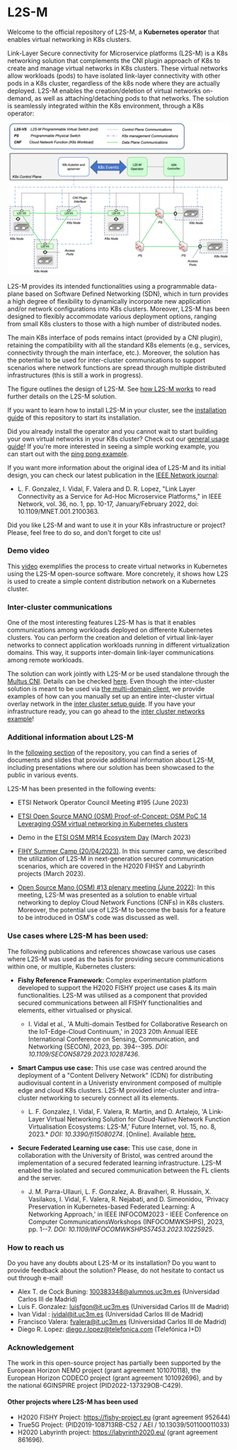 # L2S-M 
Welcome to the official repository of L2S-M, a **Kubernetes operator** that enables virtual networking in K8s clusters.

Link-Layer Secure connectivity for Microservice platforms (L2S-M) is a K8s networking solution that complements the CNI plugin approach of K8s to create and manage virtual networks in K8s clusters. These virtual networks allow workloads (pods) to have isolated link-layer connectivity with other pods in a K8s cluster, regardless of the k8s node where they are actually deployed. L2S-M enables the creation/deletion of virtual networks on-demand, as well as attaching/detaching pods to that networks. The solution is seamlessly integrated within the K8s environment, through a K8s operator:

![alt text](./assets/v1_architecture.png?raw=true)

L2S-M provides its intended functionalities using a programmable data-plane based on Software Defined Networking (SDN), which in turn provides a high degree of flexibility to dynamically incorporate new application and/or network configurations into K8s clusters. Moreover, L2S-M has been designed to flexibly accommodate various deployment options, ranging from small K8s clusters to those with a high number of distributed nodes. 

The main K8s interface of pods remains intact (provided by a CNI plugin), retaining the compatibility with all the standard K8s elements (e.g., services, connectivity through the main interface, etc.). Moreover, the solution has the potential to be used for inter-cluster communications to support scenarios where network functions are spread through multiple distributed infrastructures (this is still a work in progress).  

The figure outlines the design of L2S-M. See [how L2S-M works](./additional-info/) to read further details on the L2S-M solution.

If you want to learn how to install L2S-M in your cluster, see the [installation guide](./deployments) of this repository to start its installation.


Did you already install the operator and  you cannot wait to start building your own virtual networks in your K8s cluster? Check out our [general usage guide](./additional-info/general-use.md)! If you're more interested in seeing a simple working example, you can start out with the [ping pong example](./examples/ping-pong/).

If you want more information about the original idea of L2S-M and its initial design, you can check our latest publication in the [IEEE Network journal](https://ieeexplore.ieee.org/document/9740640):

- L. F. Gonzalez, I. Vidal, F. Valera and D. R. Lopez, "Link Layer Connectivity as a Service for Ad-Hoc Microservice Platforms," in IEEE Network, vol. 36, no. 1, pp. 10-17, January/February 2022, doi: 10.1109/MNET.001.2100363.

Did you like L2S-M and want to use it in your K8s infrastructure or project? Please, feel free to do so, and don't forget to cite us! 

### Demo video

This [video](https://youtube.com/watch?v=Oj2gzm-YxYE&si=bV9eN77wTlXQZY3Y) exemplifies the process to create virtual networks in Kubernetes using the L2S-M open-source software. More concretely, it shows how L2S is used to create a simple content distribution network on a Kubernetes cluster.

### Inter-cluster communications

One of the most interesting features L2S-M has is that it enables communications among workloads deployed on differente Kubernetes clusters. You can perform the creation and deletion of virtual link-layer networks to connect application workloads running in different virtualization domains. This way, it supports inter-domain link-layer communications among remote workloads.  

The solution can work jointly with L2S-M or be used standalone through the [Multus CNI](https://github.com/k8snetworkplumbingwg/multus-cni). Details can be checked [here](./additional-info/inter-cluster.md). Even though the inter-cluster solution is meant to be used via [the multi-domain client](http://github.com/Networks-it-uc3m/l2sm-md), we provide examples of how can you manually set up an entire inter-cluster virtual overlay network in the [inter cluster setup guide](./examples/inter-cluster-setup/).  If you have your infrastructure ready, you can go ahead to the [inter cluster networks example](./examples/inter-cluster-network)!

### Additional information about L2S-M
In the [following section](./additional-info) of the repository, you can find a series of documents and slides that provide additional information about L2S-M, including presentations where our solution has been showcased to the public in various events.

L2S-M has been presented in the following events:

* ETSI Network Operator Council Meeting #195 (June 2023)

* [ETSI Open Source MANO (OSM) Proof-of-Concept: OSM PoC 14 Leveraging OSM virtual networking in Kubernetes clusters](https://osm.etsi.org/wikipub/index.php/OSM_PoC_14_Leveraging_OSM_virtual_networking_in_Kubernetes_clusters)

* Demo in the [ETSI OSM MR14 Ecosystem Day](https://osm.etsi.org/wikipub/index.php/OSM-MR14_Ecosystem_Day) (March 2023)

* [FIHY Summer Camp (20/04/2023)](https://drcn2023.upc.edu/FISHYSummerCamp.html). In this summer camp, we described the utilization of L2S-M in next-generation secured communication scenarios, which are covered in the H2020 FIHSY and Labyrinth projects (March 2023).

* [Open Source Mano (OSM) #13 plenary meeting (June 2022)](https://github.com/Networks-it-uc3m/L2S-M/blob/main/additional%20info/OSM%2313%20Plenary%20Meeting.pdf): In this meeting, L2S-M was presented as a solution to enable virtual networking to deploy Cloud Network Functions (CNFs) in K8s clusters. Moreover, the potential use of L2S-M to become the basis for a feature to be introduced in OSM's code was discussed as well.

### Use cases where L2S-M has been used:
The following publications and references showcase various use cases where L2S-M was used as the basis for providing secure communications within one, or multiple, Kubernetes clusters:

* **Fishy Reference Framework:** Complex experimentation platform developed to support the H2020 FISHY project use cases & its main functionalities. L2S-M was utilised as a component that provided secured communications between all FISHY functionalities and elements, either virtualised or physical. 
    - I. Vidal et al., 'A Multi-domain Testbed for Collaborative Research on the IoT-Edge-Cloud Continuum,' in 2023 20th Annual IEEE International Conference on Sensing, Communication, and Networking (SECON), 2023, pp. 394--395. *DOI: 10.1109/SECON58729.2023.10287436*.

* **Smart Campus use case:** This use case was centred around the deployment of a "Content Delivery Network" (CDN) for distributing audiovisual content in a Univeristy environment composed of multiple edge and cloud K8s clusters. L2S-M provided inter-cluster and intra-cluster networking to securely connect all its elements.
    - L. F. Gonzalez, I. Vidal, F. Valera, R. Martin, and D. Artalejo, 'A Link-Layer Virtual Networking Solution for Cloud-Native Network Function Virtualisation Ecosystems: L2S-M,' Future Internet, vol. 15, no. 8, 2023.* *DOI: 10.3390/fi15080274*. [Online]. Available [here.](https://www.mdpi.com/1999-5903/15/8/274)

* **Secure Federated Learning use case:** This use case, done in collaboration with the University of Bristol, was centred around the implementation of a secured federated learning infrastructure. L2S-M enabled the isolated and secured communication between the FL clients and the server.
    - J. M. Parra-Ullauri, L. F. Gonzalez, A. Bravalheri, R. Hussain, X. Vasilakos, I. Vidal, F. Valera, R. Nejabati, and D. Simeonidou, 'Privacy Preservation in Kubernetes-based Federated Learning: A Networking Approach,' in IEEE INFOCOM2023 - IEEE Conference on Computer CommunicationsWorkshops (INFOCOMWKSHPS), 2023, pp. 1--7. *DOI: 10.1109/INFOCOMWKSHPS57453.2023.10225925*.


### How to reach us

Do you have any doubts about L2S-M or its installation? Do you want to provide feedback about the solution? Please, do not hesitate to contact us out through e-mail!

- Alex T. de Cock Buning: 100383348@alumnos.uc3m.es (Universidad Carlos III de Madrid)
- Luis F. Gonzalez: luisfgon@it.uc3m.es (Universidad Carlos III de Madrid)
- Ivan Vidal : ividal@it.uc3m.es (Universidad Carlos III de Madrid)
- Francisco Valera: fvalera@it.uc3m.es (Universidad Carlos III de Madrid)
- Diego R. Lopez: diego.r.lopez@telefonica.com (Telefónica I+D)


### Acknowledgement
The work in this open-source project has partially been supported by the European Horizon NEMO project (grant agreement 101070118), the European Horizon CODECO project (grant agreement 101092696), and by the national 6GINSPIRE project (PID2022-137329OB-C429). 

#### Other projects where L2S-M has been used
- H2020 FISHY Project: https://fishy-project.eu (grant agreement 952644) 
- True5G Project: (PID2019-108713RB-C52 / AEI / 10.13039/501100011033)
- H2020 Labyrinth project: https://labyrinth2020.eu/ (grant agreement 861696).